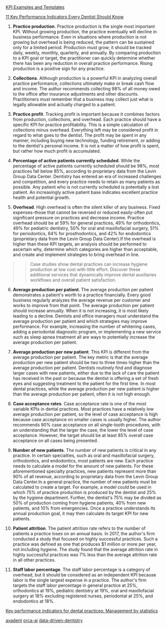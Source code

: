 [KPI Examples and Templates](https://www.klipfolio.com/resources/kpi-examples)


[11 Key Performance Indicators Every Dentist Should Know](https://www.aegisdentalnetwork.com/cced/2019/01/11-key-performance-indicators-every-dentist-should-know)

1. **Practice production**. Practice production is the single most important KPI. Without growing production, the practice eventually will decline in business performance. Even in situations where production is not growing but overhead is being reduced, the pattern can be sustained only for a limited period. Production must grow; it should be tracked daily, weekly, monthly, quarterly, and annually. By comparing production to a KPI goal or target, the practitioner can quickly determine whether there has been any reduction in overall practice performance. Rising production is a positive sign for any practice.

2. **Collections**. Although production is a powerful KPI in analyzing overall practice performance, collections ultimately make or break cash flow and income. The author recommends collecting 98% of all money owed to the office after insurance adjustments and other discounts. Practitioners must remember that a business may collect just what is legally allowable and actually charged to a patient.

3. **Practice profit**. Tracking profit is important because it combines factors from production, collections, and overhead. Each practice should have a specific KPI for practice profitability. This is a simple calculation of collections minus overhead. Everything left may be considered profit in regard to what goes to the dentist. The profit may be spent in any manner, including buying new technology, funding retirement, or adding to the dentist's personal income. It is not a matter of how profit is spent, but rather how much profit is accumulated.

4. **Percentage of active patients currently scheduled**. While the percentage of active patients currently scheduled should be 98%, most practices fall below 85%, according to proprietary data from the Levin Group Data Center. Dentistry has entered an era of increased challenges and competition, and every practice needs to retain as many patients as possible. Any patient who is not currently scheduled is potentially a lost patient. An increasingly active patient base indicates excellent practice health and potential growth.

5. **Overhead**. High overhead is often the silent killer of any business. Fixed expenses-those that cannot be reversed or reduced easily-often put significant pressure on practices and decrease income. Practice overhead should be at 59% for general practices, 49% for orthodontics, 49% for pediatric dentistry, 50% for oral and maxillofacial surgery, 51% for periodontics, 64% for prosthodontics, and 42% for endodontics (proprietary data from the Levin Group Data Center).If the overhead is higher than these KPI targets, an analysis should be performed to ascertain why, determine which categories are higher than acceptable, and create and implement strategies to bring overhead in line.

>>Case studies show dental practices can increase hygiene production at low cost with little effort. Discover these additional services that dynamically improve dental auxiliaries workflows and overall patient satisfaction.

6. **Average production per patient**. The average production per patient demonstrates a patient's worth to a practice financially. Every good business regularly analyzes the average revenue per customer and works to improve from that point. The average production per patient should increase annually. When it is not increasing, it is most likely leading to a decline. Dentists and office managers must understand the average production per patient and which strategies may improve performance. For example, increasing the number of whitening cases, adding a periodontal diagnostic program, or implementing a new service such as sleep apnea treatment all are ways to potentially increase the average production per patient.

7. **Average production per new patient**. This KPI is different from the average production per patient. The key metric is that the average production per new patient should be two to three times higher than the average production per patient. Dentists routinely find and diagnose larger cases with new patients, either due to the lack of care the patient has received in the past or because the dentist is offering a set of fresh eyes and suggesting treatment to the patient for the first time. In most dental practices, while the average production per new patient is higher than the average production per patient, often it is not high enough.

8. **Case acceptance rates**. Case acceptance rate is one of the most variable KPIs in dental practices. Most practices have a relatively low average production per patient, so the level of case acceptance is high because case acceptance on smaller cases is usually higher. The author recommends 90% case acceptance on all single-tooth procedures, with an understanding that the larger the case, the lower the level of case acceptance. However, the target should be at least 85% overall case acceptance on all cases being presented.

9. **Number of new patients**. The number of new patients is critical in any practice. In certain specialties, such as oral and maxillofacial surgery, orthodontics, and endodontics, most patients are new. Each practice needs to calculate a model for the amount of new patients. For these aforementioned specialty practices, new patients represent more than 90% of all revenue, according to proprietary data from the Levin Group Data Center.In a general practice, the number of new patients must be calculated to create a target. For example, a model could be used in which 75% of practice production is produced by the dentist and 25% by the hygiene department. Further, the dentist's 75% may be divided as 50% of production coming from hygiene patients, 40% from new patients, and 10% from emergencies. Once a practice understands its annual production goal, it may then calculate its target KPI for new patients.

10. **Patient attrition**. The patient attrition rate refers to the number of patients a practice loses on an annual basis. In 2017, the author's firm conducted a study that focused on highly successful practices. Such a practice was defined as one that produces $1 million or more per year, not including hygiene. The study found that the average attrition rate in highly successful practices was 7% less than the average attrition rate in all other practices.

11. **Staff labor percentage**. The staff labor percentage is a category of overhead, but it should be considered as an independent KPI because labor is the single largest expense in a practice. The author's firm targets the staff labor percentage in general practice at 25%, orthodontics at 19%, pediatric dentistry at 19%, oral and maxillofacial surgery at 18% excluding registered nurses, periodontal at 25%, and endodontics at 18%.


[Key performance indicators for dental practices: Management by statistics](https://www.dentaleconomics.com/practice/article/16386298/key-performance-indicators-for-dental-practices-management-by-statistics)


[avadent](http://education.avadent.com/)
[orca-ai](https://www.orca-ai.com/)
[data-driven-dentistry](https://www.oralhealthgroup.com/data-driven-dentistry/)
